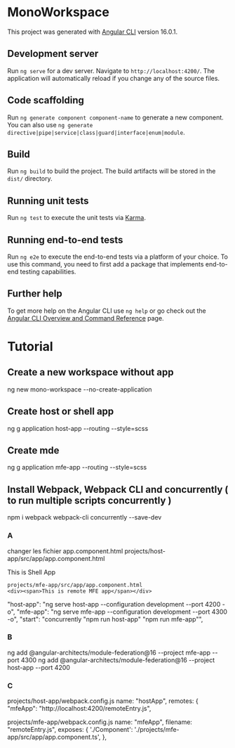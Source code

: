 # MonoWorkspace

This project was generated with [Angular CLI](https://github.com/angular/angular-cli) version 16.0.1.

## Development server

Run `ng serve` for a dev server. Navigate to `http://localhost:4200/`. The application will automatically reload if you change any of the source files.

## Code scaffolding

Run `ng generate component component-name` to generate a new component. You can also use `ng generate directive|pipe|service|class|guard|interface|enum|module`.

## Build

Run `ng build` to build the project. The build artifacts will be stored in the `dist/` directory.

## Running unit tests

Run `ng test` to execute the unit tests via [Karma](https://karma-runner.github.io).

## Running end-to-end tests

Run `ng e2e` to execute the end-to-end tests via a platform of your choice. To use this command, you need to first add a package that implements end-to-end testing capabilities.

## Further help

To get more help on the Angular CLI use `ng help` or go check out the [Angular CLI Overview and Command Reference](https://angular.io/cli) page.


# Tutorial

## Create a new workspace without app
ng new mono-workspace --no-create-application

## Create host or shell app
ng g application host-app --routing --style=scss

## Create mde
ng g application mfe-app --routing --style=scss

## Install Webpack, Webpack CLI and concurrently ( to run multiple scripts concurrently )
npm i webpack webpack-cli concurrently --save-dev


### A
changer les fichier app.component.html
    projects/host-app/src/app/app.component.html
    <div><span>This is Shell App</span></div>

    projects/mfe-app/src/app/app.component.html
    <div><span>This is remote MFE app</span></div>

"host-app": "ng serve host-app --configuration development --port 4200 -o",
    "mfe-app": "ng serve mfe-app --configuration development --port 4300 -o",
    "start": "concurrently \"npm run host-app\" \"npm run mfe-app\"",

### B

ng add @angular-architects/module-federation@16 --project mfe-app --port 4300
ng add @angular-architects/module-federation@16 --project host-app --port 4200


### C
projects/host-app/webpack.config.js
name: "hostApp",
remotes: {
            "mfeApp": "http://localhost:4200/remoteEntry.js",

projects/mfe-app/webpack.config.js
name: "mfeApp",
        filename: "remoteEntry.js",
        exposes: {
            './Component': './projects/mfe-app/src/app/app.component.ts',
        },     
